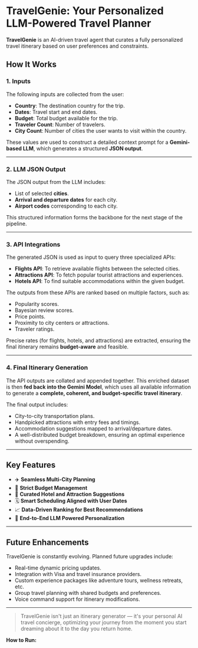 # TravelGenie: Your Personalized LLM-Powered Travel Planner

**TravelGenie** is an AI-driven travel agent that curates a fully personalized travel itinerary based on user preferences and constraints.

## How It Works

### 1. Inputs

The following inputs are collected from the user:
- **Country**: The destination country for the trip.
- **Dates**: Travel start and end dates.
- **Budget**: Total budget available for the trip.
- **Traveler Count**: Number of travelers.
- **City Count**: Number of cities the user wants to visit within the country.

These values are used to construct a detailed context prompt for a **Gemini-based LLM**, which generates a structured **JSON output**.

---

### 2. LLM JSON Output

The JSON output from the LLM includes:
- List of selected **cities**.
- **Arrival and departure dates** for each city.
- **Airport codes** corresponding to each city.

This structured information forms the backbone for the next stage of the pipeline.

---

### 3. API Integrations

The generated JSON is used as input to query three specialized APIs:
- **Flights API**: To retrieve available flights between the selected cities.
- **Attractions API**: To fetch popular tourist attractions and experiences.
- **Hotels API**: To find suitable accommodations within the given budget.

The outputs from these APIs are ranked based on multiple factors, such as:
- Popularity scores.
- Bayesian review scores.
- Price points.
- Proximity to city centers or attractions.
- Traveler ratings.

Precise rates (for flights, hotels, and attractions) are extracted, ensuring the final itinerary remains **budget-aware** and feasible.

---

### 4. Final Itinerary Generation

The API outputs are collated and appended together. This enriched dataset is then **fed back into the Gemini Model**, which uses all available information to generate a **complete, coherent, and budget-specific travel itinerary**.

The final output includes:
- City-to-city transportation plans.
- Handpicked attractions with entry fees and timings.
- Accommodation suggestions mapped to arrival/departure dates.
- A well-distributed budget breakdown, ensuring an optimal experience without overspending.

---

## Key Features

- ✈️ **Seamless Multi-City Planning**  
- 💸 **Strict Budget Management**  
- 🏨 **Curated Hotel and Attraction Suggestions**  
- 🗓️ **Smart Scheduling Aligned with User Dates**  
- 📈 **Data-Driven Ranking for Best Recommendations**  
- 🤖 **End-to-End LLM Powered Personalization**  

---

## Future Enhancements

TravelGenie is constantly evolving. Planned future upgrades include:
- Real-time dynamic pricing updates.
- Integration with Visa and travel insurance providers.
- Custom experience packages like adventure tours, wellness retreats, etc.
- Group travel planning with shared budgets and preferences.
- Voice command support for itinerary modifications.

---

> TravelGenie isn't just an itinerary generator — it's your personal AI travel concierge, optimizing your journey from the moment you start dreaming about it to the day you return home.

**How to Run:**
